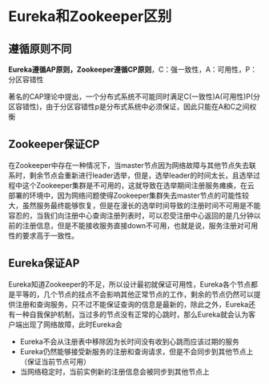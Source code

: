 # Eureka和Zookeeper区别

## 遵循原则不同

**Eureka遵循AP原则，Zookeeper遵循CP原则**，C：强一致性，A：可用性，P：分区容错性

著名的CAP理论中提出，一个分布式系统不可能同时满足C(一致性)A(可用性)P(分区容错性)，由于分区容错性p是分布式系统中必须保证，因此只能在A和C之间权衡

## Zookeeper保证CP

在Zookeeper中存在一种情况下，当master节点因为网络故障与其他节点失去联系时，剩余节点会重新进行leader选举，但是，选举leader的时间太长，且选举过程中这个Zookeeper集群是不可用的，这就导致在选举期间注册服务瘫痪，在云部署的环境中，因为网络问题使得Zookeeper集群失去master节点的可能性较大，虽然服务最终能够恢复，但是在漫长的选举时间导致的注册时间不可用是不能容忍的，当我们向注册中心查询注册列表时，可以忍受注册中心返回的是几分钟以前的注册信息，但是不能接收服务直接down不可用，也就是说，服务注册对可用性的要求高于一致性。

## Eureka保证AP

Eureka知道Zookeeper的不足，所以设计最初就保证可用性，Eureka各个节点都是平等的，几个节点的挂点不会影响其他正常节点的工作，剩余的节点仍然可以提供注册和查询服务，只不过不能保证查询的信息是最新的，除此之外，Eureka还有一种自我保护机制，当过多的节点没有正常的心跳时，那么Eureka就会认为客户端出现了网络故障，此时Eureka会

- Eureka不会从注册表中移除因为长时间没有收到心跳而应该过期的服务
- Eureka仍然能够接受新服务的注册和查询请求，但是不会同步到其他节点上（保证当前节点可用）
- 当网络稳定时，当前实例新的注册信息会被同步到其他节点上
